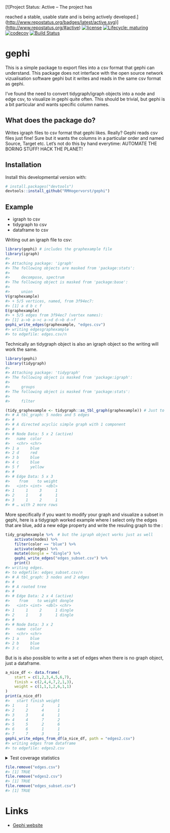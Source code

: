 
<!-- badges: start --> [![Project Status: Active – The project has
reached a stable, usable state and is being actively
developed.](http://www.repostatus.org/badges/latest/active.svg)](http://www.repostatus.org/#active)
[![license](https://img.shields.io/badge/license-MIT-lightgrey.svg)](http://choosealicense.com/)
[![Lifecycle:
maturing](https://img.shields.io/badge/lifecycle-maturing-blue.svg)](https://www.tidyverse.org/lifecycle/#maturing)
[![codecov](https://codecov.io/gh/RMHogervorst/gephi/branch/master/graph/badge.svg)](https://codecov.io/gh/RMHogervorst/gephi)
[![Build
Status](https://travis-ci.org/RMHogervorst/gephi.svg?branch=master)](https://travis-ci.org/RMHogervorst/gephi)

<!-- badges: end -->

<!-- README.md is generated from README.Rmd. Please edit that file -->

# gephi

This is a simple package to export files into a csv format that gephi
can understand. This package does not interface with the open source
network vizualisation software gephi but it writes and reads in the same
csv format as gephi.

I’ve found the need to convert tidygraph/igraph objects into a node and
edge csv, to visualize in gephi quite often. This should be trivial, but
gephi is a bit particular and wants specific column names.

## What does the package do?

Writes igraph files to csv format that gephi likes. Really? Gephi reads
csv files just fine\! Sure but it wants the columns in a particular
order and named Source, Target etc. Let’s not do this by hand everytime:
AUTOMATE THE BORING STUFF\! HACK THE PLANET\!

## Installation

Install this developmental version with:

``` r
# install.packages("devtools")
devtools::install_github("RMHogervorst/gephi")
```

## Example

  - igraph to csv
  - tidygraph to csv
  - dataframe to csv

Writing out an igraph file to csv:

``` r
library(gephi) # includes the graphexample file
library(igraph)
#> 
#> Attaching package: 'igraph'
#> The following objects are masked from 'package:stats':
#> 
#>     decompose, spectrum
#> The following object is masked from 'package:base':
#> 
#>     union
V(graphexample)
#> + 5/5 vertices, named, from 3f94ec7:
#> [1] a d b c f
E(graphexample)
#> + 5/5 edges from 3f94ec7 (vertex names):
#> [1] a->b a->c a->d d->b d->f
gephi_write_edges(graphexample, "edges.csv")
#> writing edgesgraphexample
#> to edgefile: edges.csv/n
```

Technically an tidygraph object is also an igraph object so the writing
will work the same.

``` r
library(gephi)
library(tidygraph)
#> 
#> Attaching package: 'tidygraph'
#> The following object is masked from 'package:igraph':
#> 
#>     groups
#> The following object is masked from 'package:stats':
#> 
#>     filter

(tidy_graphexample <- tidygraph::as_tbl_graph(graphexample)) # Just to show where this function comes from
#> # A tbl_graph: 5 nodes and 5 edges
#> #
#> # A directed acyclic simple graph with 1 component
#> #
#> # Node Data: 5 x 2 (active)
#>   name  color 
#>   <chr> <chr> 
#> 1 a     blue  
#> 2 d     red   
#> 3 b     blue  
#> 4 c     blue  
#> 5 f     yellow
#> #
#> # Edge Data: 5 x 3
#>    from    to weight
#>   <int> <int>  <dbl>
#> 1     1     3      1
#> 2     1     4      1
#> 3     1     2      1
#> # … with 2 more rows
```

More specifically if you want to modify your graph and visualize a
subset in gephi, here is a tidygraph worked example where I select only
the edges that are blue, add a new edge property and write the resuling
graph to the :

``` r
tidy_graphexample %>%  # but the igraph object works just as well
    activate(nodes) %>% 
    filter(color == "blue") %>% 
    activate(edges) %>% 
    mutate(dongle = "dingle") %>% 
    gephi_write_edges("edges_subset.csv") %>% 
    print()
#> writing edges.
#> to edgefile: edges_subset.csv/n
#> # A tbl_graph: 3 nodes and 2 edges
#> #
#> # A rooted tree
#> #
#> # Edge Data: 2 x 4 (active)
#>    from    to weight dongle
#>   <int> <int>  <dbl> <chr> 
#> 1     1     2      1 dingle
#> 2     1     3      1 dingle
#> #
#> # Node Data: 3 x 2
#>   name  color
#>   <chr> <chr>
#> 1 a     blue 
#> 2 b     blue 
#> 3 c     blue
```

But is is also possible to write a set of edges when there is no graph
object, just a dataframe.

``` r
a_nice_df <- data.frame(
    start = c(1,2,3,4,5,6,7),
    finish = c(2,4,4,7,2,1,3),
    weight = c(1,1,1,2,6,1,1)
)
print(a_nice_df) 
#>   start finish weight
#> 1     1      2      1
#> 2     2      4      1
#> 3     3      4      1
#> 4     4      7      2
#> 5     5      2      6
#> 6     6      1      1
#> 7     7      3      1
gephi_write_edges_from_df(a_nice_df, path = "edges2.csv")
#> writing edges from dataframe 
#> to edgefile: edges2.csv
```

<details>

<summary> Test coverage statistics </summary>

``` r
covr::package_coverage(type = "tests")
#> 
#> files differ in number of lines:
#> gephi Coverage: 30.00%
#> R/writing_tools.R: 18.75%
#> R/utils.R: 66.67%
#> R/read_tools.R: 100.00%
```

</details>

``` r
file.remove("edges.csv")
#> [1] TRUE
file.remove("edges2.csv")
#> [1] TRUE
file.remove("edges_subset.csv")
#> [1] TRUE
```

# Links

  - [Gephi website](https://gephi.org/)
